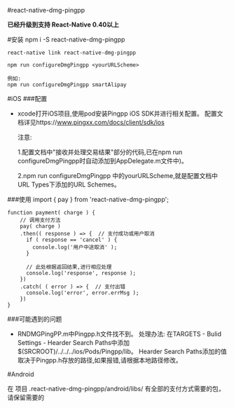 #react-native-dmg-pingpp

**已经升级到支持 React-Native 0.40以上**

#安装
    npm i -S react-native-dmg-pingpp
    
    react-native link react-native-dmg-pingpp
    
    npm run configureDmgPingpp <yourURLScheme>
    
    例如:
    npm run configureDmgPingpp smartAlipay

#iOS
###配置
- xcode打开iOS项目,使用pod安装Pingpp iOS SDK并进行相关配置。
配置文档详见https://www.pingxx.com/docs/client/sdk/ios

    注意:
    
    1.配置文档中"接收并处理交易结果"部分的代码,已在npm run configureDmgPingpp时自动添加到AppDelegate.m文件中)。
    
    2.npm run configureDmgPingpp <yourURLScheme>中的yourURLScheme,就是配置文档中URL Types下添加的URL Schemes。

###使用
    import { pay } from 'react-native-dmg-pingpp';
    
    function payment( charge ) {
        // 调用支付方法
        pay( charge )
        .then(( response ) => {  // 支付成功或用户取消
          if ( response == 'cancel' ) {
            console.log('用户中途取消' );
          }
          
          // 此处根据返回结果,进行相应处理
          console.log('response', response );
        })
        .catch( ( error ) => {  // 支付出错
          console.log('error', error.errMsg );
        })
    }

###可能遇到的问题
- RNDMGPingPP.m中Pingpp.h文件找不到。
  处理办法: 在TARGETS - Bulid Settings - Hearder Search Paths中添加$(SRCROOT)/../../../ios/Pods/Pingpp/lib。
  Hearder Search Paths添加的值取决于Pingpp.h存放的路径,如果报错,请根据本地路径修改。

 
#Android

在 项目 .react-native-dmg-pingpp/android/libs/ 有全部的支付方式需要的包，请保留需要的